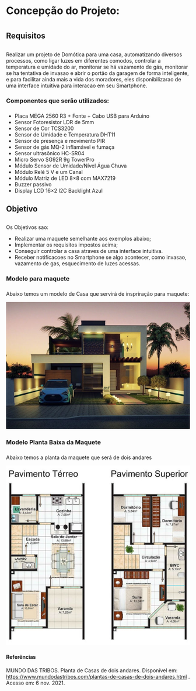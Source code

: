 # Concepção do Projeto: <h1>
  
## Requisitos <h2>
  Realizar um projeto de Domótica para uma casa, automatizando diversos processos, como ligar luzes em diferentes comodos, controlar a temperatura e umidade do ar, monitorar se há vazamento de gás, monitorar se ha tentativa de invasao e abrir o portão da garagem de forma inteligente, e para facilitar ainda mais a vida dos moradores, eles disponibilizarao de uma interface intuitiva para interacao em seu Smartphone. 
  
### Componentes que serão utilizados: <h3>
 
 - Placa MEGA 2560 R3 + Fonte + Cabo USB para Arduino
 - Sensor Fotoresistor LDR de 5mm 
 - Sensor de Cor TCS3200
 - Sensor de Umidade e Temperatura DHT11
 - Sensor de presença e movimento PIR
 - Sensor de gás MQ-2 inflamável e fumaça
 - Sensor ultrasônico HC-SR04
 - Micro Servo SG92R 9g TowerPro
 - Módulo Sensor de Umidade/Nível Água Chuva
 - Módulo Relé 5 V e um Canal
 - Módulo Matriz de LED 8×8 com MAX7219
 - Buzzer passivo
 - Display LCD 16×2 I2C Backlight Azul
  
## Objetivo <h2>
  Os Objetivos sao: 
  - Realizar uma maquete semelhante aos exemplos abaixo;
  - Implementar os requisitos impostos acima;
  - Conseguir controlar a casa atraves de uma interface intuitiva.
  - Receber notificacoes no Smartphone se algo acontecer, como invasao, vazamento de gas, esquecimento de luzes acessas.

### Modelo para maquete <h3>
  Abaixo temos um modelo de Casa que servirá de inspriração para maquete:
  
![Modelo Casa](https://github.com/ElisaAnes/Projeto-Domotica/blob/main/Plantas-de-Casas-de-Dois-Andares%20(1).jpg)
  <br />
  
### Modelo Planta Baixa da Maquete <h3>
  Abaixo temos a planta da maquete que será de dois andares
  
![Planta Baixa](https://github.com/ElisaAnes/Projeto-Domotica/blob/main/Plantas-de-Casas-de-Dois-Andares.jpg)
  
  #### Referências <h4>
  MUNDO DAS TRIBOS. Planta de Casas de dois andares. Disponível em: https://www.mundodastribos.com/plantas-de-casas-de-dois-andares.html . Acesso em: 6 nov. 2021.
